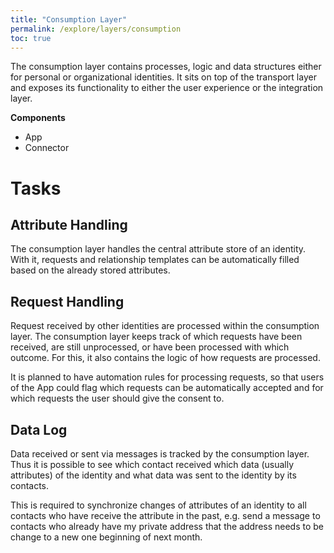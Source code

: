 ```yaml
---
title: "Consumption Layer"
permalink: /explore/layers/consumption
toc: true
---
```


The consumption layer contains processes, logic and data structures either for personal or organizational identities. It sits on top of the transport layer and exposes its functionality to either the user experience or the integration layer.

**Components**

- App
- Connector

# Tasks

## Attribute Handling

The consumption layer handles the central attribute store of an identity. With it, requests and relationship templates can be automatically filled based on the already stored attributes.

## Request Handling

Request received by other identities are processed within the consumption layer. The consumption layer keeps track of which requests have been received, are still unprocessed, or have been processed with which outcome. For this, it also contains the logic of how requests are processed.

It is planned to have automation rules for processing requests, so that users of the App could flag which requests can be automatically accepted and for which requests the user should give the consent to.

## Data Log

Data received or sent via messages is tracked by the consumption layer. Thus it is possible to see which contact received which data (usually attributes) of the identity and what data was sent to the identity by its contacts.

This is required to synchronize changes of attributes of an identity to all contacts who have receive the attribute in the past, e.g. send a message to contacts who already have my private address that the address needs to be change to a new one beginning of next month.
